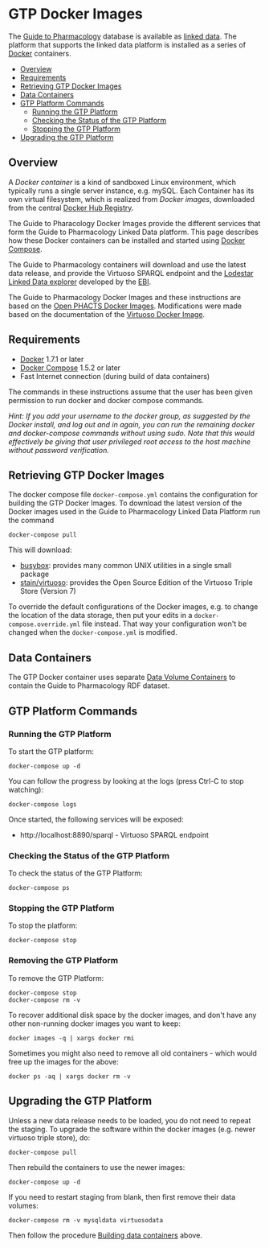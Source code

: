 # GTP Docker Images

The [Guide to Pharmacology](http://www.guidetopharmacology.org/) database is available as [linked data](https://www.w3.org/standards/semanticweb/data). The platform that supports the linked data platform is installed as a series of [Docker](http://docker.com/) containers.

- [Overview](#overview)
- [Requirements](#requirements)
- [Retrieving GTP Docker Images](#retrieving-gtp-docker-images)
- [Data Containers](#data-containers)
- [GTP Platform Commands](#GTP-platform-commands)
  - [Running the GTP Platform](#running-the-gtp-platform)
  - [Checking the Status of the GTP Platform](#checking-the-status-of-the-GTP-platform)
  - [Stopping the GTP Platform](#Stopping-the-GTP-platform)
- [Upgrading the GTP Platform](#Upgrading-the-GTP-Platform)

## Overview

A *Docker container* is a kind of sandboxed Linux environment, which typically runs a single server instance, e.g. mySQL. Each Container has its own virtual filesystem, which is realized from *Docker images*, downloaded from the central [Docker Hub Registry](https://registry.hub.docker.com/).

The Guide to Pharacology Docker Images provide the different services that form the Guide to Pharmacology Linked Data platform. This page describes how these Docker containers can be installed and started using [Docker Compose](http://docs.docker.com/compose/).

The Guide to Pharmacology containers will download and use the latest data release, and provide the Virtuoso SPARQL endpoint and the [Lodestar Linked Data explorer](http://ebispot.github.io/lodestar/) developed by the [EBI](http://www.ebi.ac.uk/).

The Guide to Pharmacology Docker Images and these instructions are based on the [Open PHACTS Docker Images](https://github.com/openphacts/ops-docker/blob/121f73d4cb561e1557c050f5ccb97db08b3c0a0d/README.md). Modifications were made based on the documentation of the [Virtuoso Docker Image](https://hub.docker.com/r/stain/virtuoso/).

## Requirements

- [Docker](https://docs.docker.com/installation/#installation) 1.7.1 or later
- [Docker Compose](http://docs.docker.com/compose/install/) 1.5.2 or later
- Fast Internet connection (during build of data containers)


The commands in these instructions assume that the user has been given permission to run docker and docker compose commands.

*Hint: If you add your username to the docker group, as suggested by the Docker install, and log out and in again, you can run the remaining docker and docker-compose commands without using sudo. Note that this would effectively be giving that user privileged root access to the host machine without password verification.*

## Retrieving GTP Docker Images

The docker compose file `docker-compose.yml` contains the configuration for building the GTP Docker Images. To download the latest version of the Docker images used in the Guide to Pharmacology Linked Data Platform run the command

```
docker-compose pull
```

This will download:

- [busybox](https://hub.docker.com/_/busybox/): provides many common UNIX utilities in a single small package
- [stain/virtuoso](https://registry.hub.docker.com/u/stain/virtuoso/): provides the Open Source Edition of the Virtuoso Triple Store (Version 7)

To override the default configurations of the Docker images, e.g. to change the location of the data storage, then put your edits in a `docker-compose.override.yml` file instead. That way your configuration won't be changed when the `docker-compose.yml` is modified.

## Data Containers

The GTP Docker container uses separate [Data Volume Containers](http://docs.docker.com/userguide/dockervolumes/#creating-and-mounting-a-data-volume-container) to contain the Guide to Pharmacology RDF dataset. 
## GTP Platform Commands

### Running the GTP Platform

To start the GTP platform:

```docker-compose up -d```

You can follow the progress by looking at the logs (press Ctrl-C to stop watching):

```docker-compose logs```

Once started, the following services will be exposed:

- http://localhost:8890/sparql - Virtuoso SPARQL endpoint

### Checking the Status of the GTP Platform

To check the status of the GTP Platform:

```docker-compose ps```

### Stopping the GTP Platform

To stop the platform:

```docker-compose stop```

### Removing the GTP Platform

To remove the GTP Platform:

```
docker-compose stop
docker-compose rm -v
```

To recover additional disk space by the docker images, and don't have any other non-running docker images you want to keep:

```
docker images -q | xargs docker rmi
```

Sometimes you might also need to remove all old containers - which would free up the images for the above:

```
docker ps -aq | xargs docker rm -v
```

## Upgrading the GTP Platform

Unless a new data release needs to be loaded, you do not need to repeat the staging. To upgrade the software within the docker images (e.g. newer virtuoso triple store), do:

```
docker-compose pull
```

Then rebuild the containers to use the newer images:

```
docker-compose up -d
```

If you need to restart staging from blank, then first remove their data volumes:

```
docker-compose rm -v mysqldata virtuosodata
```

Then follow the procedure [Building data containers](#Data-Containers) above.